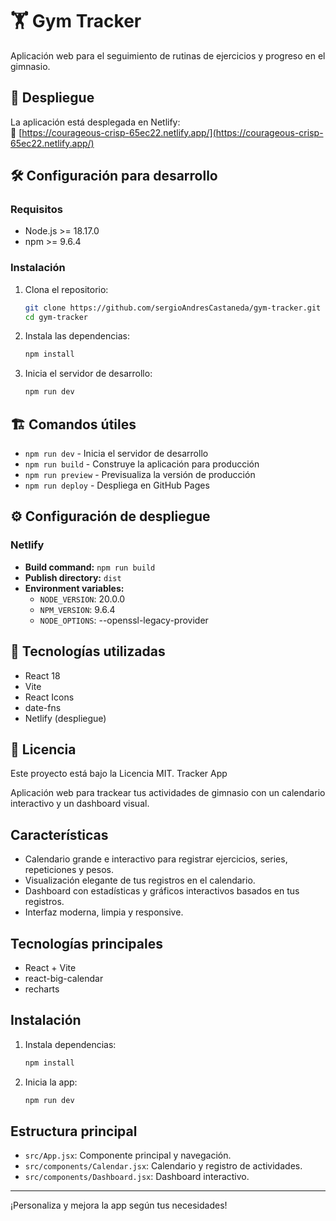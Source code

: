 # 🏋️ Gym Tracker

Aplicación web para el seguimiento de rutinas de ejercicios y progreso en el gimnasio.

## 🚀 Despliegue

La aplicación está desplegada en Netlify:  
🔗 [https://courageous-crisp-65ec22.netlify.app/](https://courageous-crisp-65ec22.netlify.app/)

## 🛠️ Configuración para desarrollo

### Requisitos
- Node.js >= 18.17.0
- npm >= 9.6.4

### Instalación

1. Clona el repositorio:
   ```bash
   git clone https://github.com/sergioAndresCastaneda/gym-tracker.git
   cd gym-tracker
   ```

2. Instala las dependencias:
   ```bash
   npm install
   ```

3. Inicia el servidor de desarrollo:
   ```bash
   npm run dev
   ```

## 🏗️ Comandos útiles

- `npm run dev` - Inicia el servidor de desarrollo
- `npm run build` - Construye la aplicación para producción
- `npm run preview` - Previsualiza la versión de producción
- `npm run deploy` - Despliega en GitHub Pages

## ⚙️ Configuración de despliegue

### Netlify
- **Build command:** `npm run build`
- **Publish directory:** `dist`
- **Environment variables:**
  - `NODE_VERSION`: 20.0.0
  - `NPM_VERSION`: 9.6.4
  - `NODE_OPTIONS`: --openssl-legacy-provider

## 🧩 Tecnologías utilizadas

- React 18
- Vite
- React Icons
- date-fns
- Netlify (despliegue)

## 📄 Licencia

Este proyecto está bajo la Licencia MIT. Tracker App

Aplicación web para trackear tus actividades de gimnasio con un calendario interactivo y un dashboard visual.

## Características
- Calendario grande e interactivo para registrar ejercicios, series, repeticiones y pesos.
- Visualización elegante de tus registros en el calendario.
- Dashboard con estadísticas y gráficos interactivos basados en tus registros.
- Interfaz moderna, limpia y responsive.

## Tecnologías principales
- React + Vite
- react-big-calendar
- recharts

## Instalación
1. Instala dependencias:
   ```bash
   npm install
   ```
2. Inicia la app:
   ```bash
   npm run dev
   ```

## Estructura principal
- `src/App.jsx`: Componente principal y navegación.
- `src/components/Calendar.jsx`: Calendario y registro de actividades.
- `src/components/Dashboard.jsx`: Dashboard interactivo.

---
¡Personaliza y mejora la app según tus necesidades!
